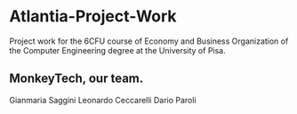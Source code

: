 # Atlantia-Project-Work
Project work for the 6CFU course of Economy and Business Organization of the Computer Engineering degree at the University of Pisa.
## MonkeyTech, our team.
Gianmaria Saggini
Leonardo Ceccarelli
Dario Paroli
